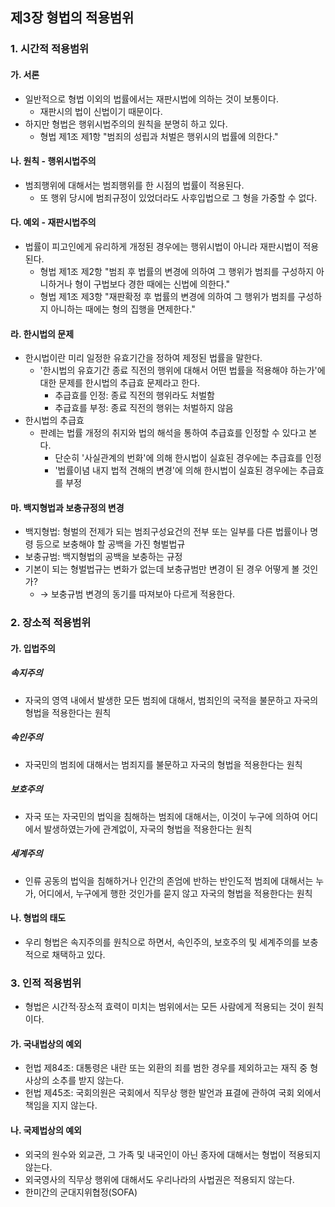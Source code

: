 ## 제3장 형법의 적용범위

### 1. 시간적 적용범위

#### 가. 서론

- 일반적으로 형법 이외의 법률에서는 재판시법에 의하는 것이 보통이다.
  - 재판시의 법이 신법이기 때문이다.
- 하지만 형법은 행위시법주의의 원칙을 분명히 하고 있다.
  - 형법 제1조 제1항 "범죄의 성립과 처벌은 행위시의 법률에 의한다."

#### 나. 원칙 - 행위시법주의

- 범죄행위에 대해서는 범죄행위를 한 시점의 법률이 적용된다.
  - 또 행위 당시에 범죄규정이 있었더라도 사후입법으로 그 형을 가중할 수 없다.

#### 다. 예외 - 재판시법주의

- 법률이 피고인에게 유리하게 개정된 경우에는 행위시법이 아니라 재판시법이 적용된다.
  - 형법 제1조 제2항 "범죄 후 법률의 변경에 의하여 그 행위가 범죄를 구성하지 아니하거나 형이 구법보다 경한 때에는 신법에 의한다."
  - 형법 제1조 제3항 "재판확정 후 법률의 변경에 의하여 그 행위가 범죄를 구성하지 아니하는 때에는 형의 집행을 면제한다."
  
#### 라. 한시법의 문제

- 한시법이란 미리 일정한 유효기간을 정하여 제정된 법률을 말한다.
  - '한시법의 유효기간 종료 직전의 행위에 대해서 어떤 법률을 적용해야 하는가'에 대한 문제를 한시법의 추급효 문제라고 한다.
    - 추급효를 인정: 종료 직전의 행위라도 처벌함
    - 추급효를 부정: 종료 직전의 행위는 처벌하지 않음
- 한시법의 추급효
  - 판례는 법률 개정의 취지와 법의 해석을 통하여 추급효를 인정할 수 있다고 본다.
    - 단순히 '사실관계의 번화'에 의해 한시법이 실효된 경우에는 추급효를 인정
    - '법률이념 내지 법적 견해의 변경'에 의해 한시법이 실효된 경우에는 추급효를 부정
    
#### 마. 백지형법과 보충규정의 변경

- 백지형법: 형벌의 전제가 되는 범죄구성요건의 전부 또는 일부를 다른 법률이나 명령 등으로 보충해야 할 공백을 가진 형벌법규
- 보충규범: 백지형법의 공백을 보충하는 규정
- 기본이 되는 형벌법규는 변화가 없는데 보충규범만 변경이 된 경우 어떻게 볼 것인가?
  - → 보충규범 변경의 동기를 따져보아 다르게 적용한다.

### 2. 장소적 적용범위

#### 가. 입법주의

##### 속지주의

- 자국의 영역 내에서 발생한 모든 범죄에 대해서, 범죄인의 국적을 불문하고 자국의 형법을 적용한다는 원칙

##### 속인주의

- 자국민의 범죄에 대해서는 범죄지를 불문하고 자국의 형법을 적용한다는 원칙

##### 보호주의

- 자국 또는 자국민의 법익을 침해하는 범죄에 대해서는, 이것이 누구에 의하여 어디에서 발생하였는가에 관계없이, 자국의 형법을 적용한다는 원칙

##### 세계주의

- 인류 공동의 법익을 침해하거나 인간의 존엄에 반하는 반인도적 범죄에 대해서는 누가, 어디에서, 누구에게 행한 것인가를 묻지 않고 자국의 형법을 적용한다는 원칙

#### 나. 형법의 태도

- 우리 형법은 속지주의를 원칙으로 하면서, 속인주의, 보호주의 및 세계주의를 보충적으로 채택하고 있다.

### 3. 인적 적용범위

- 형법은 시간적·장소적 효력이 미치는 범위에서는 모든 사람에게 적용되는 것이 원칙이다.

#### 가. 국내법상의 예외

- 헌법 제84조: 대통령은 내란 또는 외환의 죄를 범한 경우를 제외하고는 재직 중 형사상의 소추를 받지 않는다.
- 헌법 제45조: 국회의원은 국회에서 직무상 행한 발언과 표결에 관하여 국회 외에서 책임을 지지 않는다.

#### 나. 국제법상의 예외

- 외국의 원수와 외교관, 그 가족 및 내국인이 아닌 종자에 대해서는 형법이 적용되지 않는다.
- 외국영사의 직무상 행위에 대해서도 우리나라의 사법권은 적용되지 않는다.
- 한미간의 군대지위협정(SOFA)
